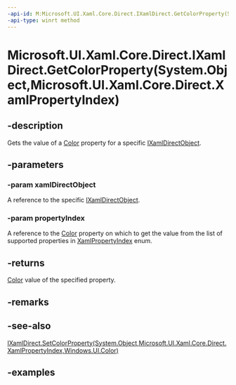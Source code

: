 ```yaml
---
-api-id: M:Microsoft.UI.Xaml.Core.Direct.IXamlDirect.GetColorProperty(System.Object,Microsoft.UI.Xaml.Core.Direct.XamlPropertyIndex)
-api-type: winrt method
---
```


# Microsoft.UI.Xaml.Core.Direct.IXamlDirect.GetColorProperty(System.Object,Microsoft.UI.Xaml.Core.Direct.XamlPropertyIndex)

<!--
public Windows.UI.Color GetColorProperty (object xamlDirectObject, Microsoft.UI.Xaml.Core.Direct.XamlPropertyIndex propertyIndex);
-->

## -description

Gets the value of a [Color](/uwp/api/windows.ui.color) property for a specific [IXamlDirectObject](ixamldirectobject.md).

## -parameters

### -param xamlDirectObject

A reference to the specific [IXamlDirectObject](ixamldirectobject.md).

### -param propertyIndex

A reference to the [Color](/uwp/api/windows.ui.color) property on which to get the value from the list of supported properties in [XamlPropertyIndex](xamlpropertyindex.md) enum.

## -returns

[Color](/uwp/api/windows.ui.color) value of the specified property.

## -remarks

## -see-also

[IXamlDirect.SetColorProperty(System.Object,Microsoft.UI.Xaml.Core.Direct.XamlPropertyIndex,Windows.UI.Color)](ixamldirect_setcolorproperty_2039300524.md)

## -examples

